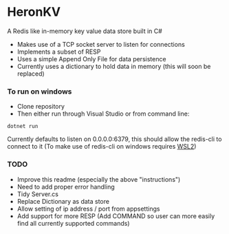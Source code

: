 # HeronKV

A Redis like in-memory key value data store built in C#

- Makes use of a TCP socket server to listen for connections
- Implements a subset of RESP
- Uses a simple Append Only File for data persistence
- Currently uses a dictionary to hold data in memory (this will soon be replaced)



### To run on windows

- Clone repository
- Then either run through Visual Studio or from command line:
```
dotnet run
```

Currently defaults to listen on 0.0.0.0:6379, this should allow the redis-cli to connect to it (To make use of redis-cli on windows requires [WSL2](https://redis.io/docs/latest/operate/oss_and_stack/install/install-redis/install-redis-on-windows/)) 



### TODO

- Improve this readme (especially the above "instructions")
- Need to add proper error handling
- Tidy Server.cs
- Replace Dictionary as data store
- Allow setting of ip address / port from appsettings
- Add support for more RESP (Add COMMAND so user can more easily find all currently supported commands)

